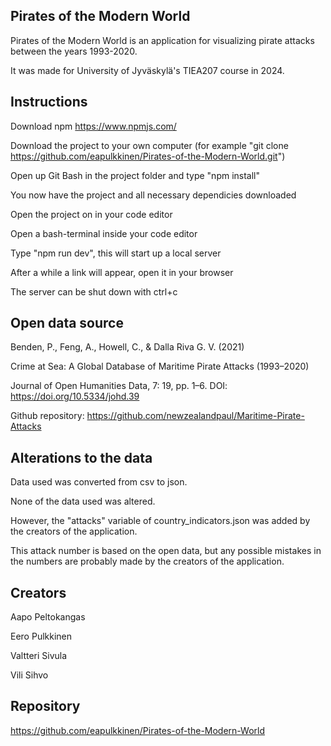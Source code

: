 ## Pirates of the Modern World
Pirates of the Modern World is an application for visualizing pirate attacks between the years 1993-2020.

It was made for University of Jyväskylä's TIEA207 course in 2024.

## Instructions
Download npm https://www.npmjs.com/

Download the project to your own computer (for example "git clone https://github.com/eapulkkinen/Pirates-of-the-Modern-World.git")

Open up Git Bash in the project folder and type "npm install"

You now have the project and all necessary dependicies downloaded

Open the project on in your code editor

Open a bash-terminal inside your code editor

Type "npm run dev", this will start up a local server

After a while a link will appear, open it in your browser

The server can be shut down with ctrl+c

## Open data source
Benden, P., Feng, A., Howell, C., & Dalla Riva G. V. (2021)

Crime at Sea: A Global Database of Maritime Pirate Attacks (1993–2020)

Journal of Open Humanities Data, 7: 19, pp. 1–6. DOI: https://doi.org/10.5334/johd.39

Github repository: https://github.com/newzealandpaul/Maritime-Pirate-Attacks

## Alterations to the data
Data used was converted from csv to json.

None of the data used was altered.

However, the "attacks" variable of country_indicators.json was added by the creators of the application.

This attack number is based on the open data, but any possible mistakes in the numbers are probably made by the creators of the application.

## Creators
Aapo Peltokangas

Eero Pulkkinen

Valtteri Sivula

Vili Sihvo

## Repository
https://github.com/eapulkkinen/Pirates-of-the-Modern-World
